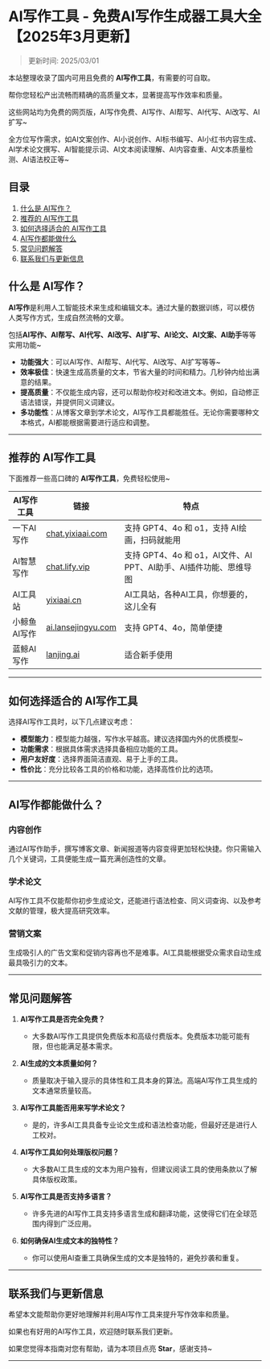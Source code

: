 # AI写作工具 - 免费AI写作生成器工具大全【2025年3月更新】

>更新时间: 2025/03/01   

本站整理收录了国内可用且免费的 **AI写作工具**，有需要的可自取。

帮你您轻松产出流畅而精确的高质量文本，显著提高写作效率和质量。

这些网站均为免费的网页版，AI写作免费、AI写作、AI帮写、AI代写、AI改写、AI扩写~

全方位写作需求，如AI文案创作、AI小说创作、AI标书编写、AI小红书内容生成、AI学术论文撰写、AI智能提示词、AI文本阅读理解、AI内容查重、AI文本质量检测、AI语法校正等~

## **目录**

1. [什么是 AI写作？](#什么是-ai写作)
2. [推荐的 AI写作工具](#推荐的-ai写作工具)
3. [如何选择适合的 AI写作工具](#如何选择适合的-ai写作工具)
4. [AI写作都能做什么](#AI写作都能做什么)
5. [常见问题解答](#常见问题解答)
6. [联系我们与更新信息](#联系我们与更新信息)

## **什么是 AI写作？**

**AI写作**是利用人工智能技术来生成和编辑文本。通过大量的数据训练，可以模仿人类写作方式，生成自然流畅的文章。

包括**AI写作、AI帮写、AI代写、AI改写、AI扩写、AI论文、AI文案、AI助手**等等实用功能~

- **功能强大**：可以AI写作、AI帮写、AI代写、AI改写、AI扩写等等~
- **效率极佳**：快速生成高质量的文本，节省大量的时间和精力。几秒钟内给出满意的结果。
- **提高质量**：不仅能生成内容，还可以帮助你校对和改进文本。例如，自动修正语法错误，并提供同义词建议。
- **多功能性**：从博客文章到学术论文，AI写作工具都能胜任。无论你需要哪种文本格式，AI都能根据需要进行适应和调整。

---

## 推荐的 AI写作工具

下面推荐一些高口碑的 **AI写作工具**，免费轻松使用~

| AI写作工具 | 链接 | 特点 |
| --- | --- | --- |
| 一下AI写作 | [chat.yixiaai.com](https://chat.yixiaai.com) | 支持 GPT4、4o 和 o1，支持 AI绘画，扫码就能用 | 
| AI智慧写作 | [chat.lify.vip](https://www.yixiaai.com) | 支持 GPT4、4o 和 o1，AI文件、AI PPT、AI助手、AI插件功能、思维导图 |
| AI工具站 | [yixiaai.cn](https://yixiaai.cn) | AI工具站，各种AI工具，你想要的，这儿全有 |
| 小鲸鱼AI写作 | [ai.lansejingyu.com](https://ai.lansejingyu.com) | 支持 GPT4、4o，简单便捷 |
| 蓝鲸AI写作 | [lanjing.ai](https://lanjing.ai) | 适合新手使用 |

---

## 如何选择适合的 AI写作工具

选择AI写作工具时，以下几点建议考虑：

- **模型能力**：模型能力越强，写作水平越高。建议选择国内外的优质模型~
- **功能需求**：根据具体需求选择具备相应功能的工具。
- **用户友好度**：选择界面简洁直观、易于上手的工具。
- **性价比**：充分比较各工具的价格和功能，选择高性价比的选项。

---

## AI写作都能做什么？

### 内容创作

通过AI写作助手，撰写博客文章、新闻报道等内容变得更加轻松快捷。你只需输入几个关键词，工具便能生成一篇充满创造性的文章。

### 学术论文

AI写作工具不仅能帮你初步生成论文，还能进行语法检查、同义词查询、以及参考文献的管理，极大提高研究效率。

### 营销文案

生成吸引人的广告文案和促销内容再也不是难事。AI工具能根据受众需求自动生成最具吸引力的文本。

---

## 常见问题解答

1. **AI写作工具是否完全免费？**
    - 大多数AI写作工具提供免费版本和高级付费版本。免费版本功能可能有限，但也能满足基本需求。

2. **AI生成的文本质量如何？**
    - 质量取决于输入提示的具体性和工具本身的算法。高端AI写作工具生成的文本通常质量较高。

3. **AI写作工具能否用来写学术论文？**
    - 是的，许多AI工具具备专业论文生成和语法检查功能，但最好还是进行人工校对。

4. **AI写作工具如何处理版权问题？**
    - 大多数AI工具生成的文本为用户独有，但建议阅读工具的使用条款以了解具体版权政策。

5. **AI写作工具是否支持多语言？**
    - 许多先进的AI写作工具支持多语言生成和翻译功能，这使得它们在全球范围内得到广泛应用。

6. **如何确保AI生成文本的独特性？**
    - 你可以使用AI查重工具确保生成的文本是独特的，避免抄袭和重复。

---

## 联系我们与更新信息

希望本文能帮助你更好地理解并利用AI写作工具来提升写作效率和质量。

如果也有好用的AI写作工具，欢迎随时联系我们更新。

如果您觉得本指南对您有帮助，请为本项目点亮 **Star**，感谢支持~

---


